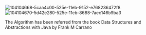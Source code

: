 ![104104668-5caa4c00-525e-11eb-9152-e768236472f8](https://user-images.githubusercontent.com/52541140/104105843-1a712100-52d7-11eb-95d4-85c92ce4f778.png)
![104104670-5d42e280-525e-11eb-8688-7aec146b9ba3](https://user-images.githubusercontent.com/52541140/104105847-265ce300-52d7-11eb-8fd5-4f9e942f100f.png)

The Algorithm has been referred from the book Data Structures and Abstractions with Java by Frank M Carrano
